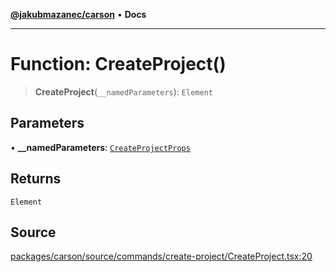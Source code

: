 [**@jakubmazanec/carson**](../README.md) • **Docs**

---

# Function: CreateProject()

> **CreateProject**(`__namedParameters`): `Element`

## Parameters

• **\_\_namedParameters**: [`CreateProjectProps`](../type-aliases/CreateProjectProps.md)

## Returns

`Element`

## Source

[packages/carson/source/commands/create-project/CreateProject.tsx:20](https://github.com/jakubmazanec/tools/blob/2f8bfe433bf76006231c1e3b5197238029672b8c/packages/carson/source/commands/create-project/CreateProject.tsx#L20)
